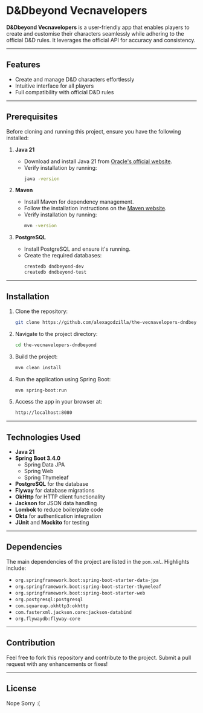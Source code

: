 # D&Dbeyond Vecnavelopers

**D&Dbeyond Vecnavelopers** is a user-friendly app that enables players to create and customise their characters seamlessly while adhering to the official D&D rules. It leverages the official API for accuracy and consistency.

---

## Features
- Create and manage D&D characters effortlessly
- Intuitive interface for all players
- Full compatibility with official D&D rules

---

## Prerequisites

Before cloning and running this project, ensure you have the following installed:

1. **Java 21**
    - Download and install Java 21 from [Oracle's official website](https://www.oracle.com/java/technologies/javase/jdk21-archive-downloads.html).
    - Verify installation by running:
      ```bash
      java -version
      ```  

2. **Maven**
    - Install Maven for dependency management.
    - Follow the installation instructions on the [Maven website](https://maven.apache.org/install.html).
    - Verify installation by running:
      ```bash
      mvn -version
      ```  

3. **PostgreSQL**
    - Install PostgreSQL and ensure it's running.
    - Create the required databases:
      ```bash
      createdb dndbeyond-dev  
      createdb dndbeyond-test  
      ```  

---

## Installation

1. Clone the repository:
   ```bash
   git clone https://github.com/alexagodzilla/the-vecnavelopers-dndbeyond.git
   ```  

2. Navigate to the project directory:
   ```bash
   cd the-vecnavelopers-dndbeyond
   ```  

3. Build the project:
   ```bash
   mvn clean install
   ```  

4. Run the application using Spring Boot:
   ```bash
   mvn spring-boot:run
   ```  

5. Access the app in your browser at:
   ```bash
   http://localhost:8080
   ```  

---

## Technologies Used

- **Java 21**
- **Spring Boot 3.4.0**
    - Spring Data JPA
    - Spring Web
    - Spring Thymeleaf
- **PostgreSQL** for the database
- **Flyway** for database migrations
- **OkHttp** for HTTP client functionality
- **Jackson** for JSON data handling
- **Lombok** to reduce boilerplate code
- **Okta** for authentication integration
- **JUnit** and **Mockito** for testing

---

## Dependencies

The main dependencies of the project are listed in the `pom.xml`. Highlights include:
- `org.springframework.boot:spring-boot-starter-data-jpa`
- `org.springframework.boot:spring-boot-starter-thymeleaf`
- `org.springframework.boot:spring-boot-starter-web`
- `org.postgresql:postgresql`
- `com.squareup.okhttp3:okhttp`
- `com.fasterxml.jackson.core:jackson-databind`
- `org.flywaydb:flyway-core`

---

## Contribution

Feel free to fork this repository and contribute to the project. Submit a pull request with any enhancements or fixes!

---

## License

Nope Sorry :(

